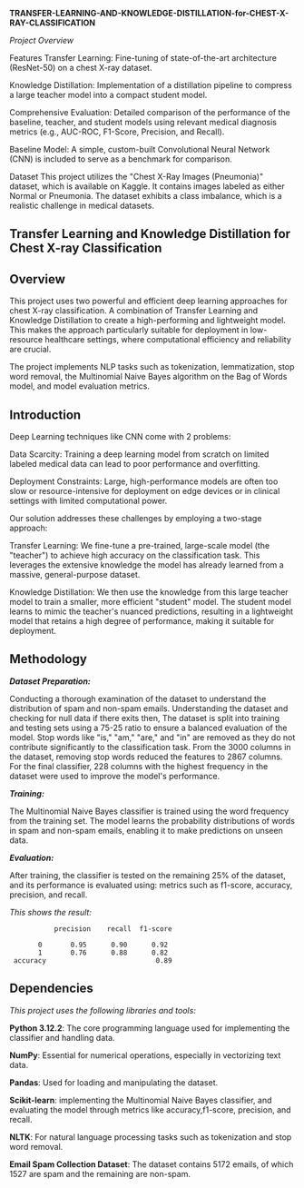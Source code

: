 
**TRANSFER-LEARNING-AND-KNOWLEDGE-DISTILLATION-for-CHEST-X-RAY-CLASSIFICATION**


*Project Overview*


Features
Transfer Learning: Fine-tuning of state-of-the-art architecture  (ResNet-50) on a chest X-ray dataset.

Knowledge Distillation: Implementation of a distillation pipeline to compress a large teacher model into a compact student model.

Comprehensive Evaluation: Detailed comparison of the performance of the baseline, teacher, and student models using relevant medical diagnosis metrics (e.g., AUC-ROC, F1-Score, Precision, and Recall).

Baseline Model: A simple, custom-built Convolutional Neural Network (CNN) is included to serve as a benchmark for comparison.

Dataset
This project utilizes the "Chest X-Ray Images (Pneumonia)" dataset, which is available on Kaggle. It contains images labeled as either Normal or Pneumonia. The dataset exhibits a class imbalance, which is a realistic challenge in medical datasets.


**Transfer Learning and Knowledge Distillation for Chest X-ray Classification**
---

**Overview**
---
This project uses two powerful and efficient deep learning approaches for chest X-ray classification. A combination of Transfer Learning and Knowledge Distillation to create a high-performing and lightweight model. This makes the approach particularly suitable for deployment in low-resource healthcare settings, where computational efficiency and reliability are crucial.


The project implements  NLP tasks  such as tokenization, lemmatization, stop word removal, the Multinomial Naive Bayes algorithm on the Bag of Words model, and model evaluation metrics.

**Introduction**
---
Deep Learning techniques like CNN come with 2 problems: 

Data Scarcity: Training a deep learning model from scratch on limited labeled medical data can lead to poor performance and overfitting.

Deployment Constraints: Large, high-performance models are often too slow or resource-intensive for deployment on edge devices or in clinical settings with limited computational power.

Our solution addresses these challenges by employing a two-stage approach:

Transfer Learning: We fine-tune a pre-trained, large-scale model (the "teacher") to achieve high accuracy on the classification task. This leverages the extensive knowledge the model has already learned from a massive, general-purpose dataset.

Knowledge Distillation: We then use the knowledge from this large teacher model to train a smaller, more efficient "student" model. The student model learns to mimic the teacher's nuanced predictions, resulting in a lightweight model that retains a high degree of performance, making it suitable for deployment.



**Methodology**
---
***Dataset Preparation:***

Conducting a thorough examination of the dataset to understand the distribution of spam and non-spam emails.
Understanding the dataset and checking for null data if there exits then,
The dataset is split into training and testing sets using a 75-25 ratio to ensure a balanced evaluation of the model.
Stop words like "is," "am," "are," and "in" are removed as they do not contribute significantly to the classification task.
From the 3000 columns in the dataset, removing stop words reduced the features to 2867 columns.
For the final classifier, 228 columns with the highest frequency in the dataset were used to improve the model's performance.

***Training:***

The Multinomial Naive Bayes classifier is trained using the word frequency from the training set.
The model learns the probability distributions of words in spam and non-spam emails, enabling it to make predictions on unseen data.

**_Evaluation:_**

After training, the classifier is tested on the remaining 25% of the dataset, and its performance is evaluated using: metrics such as f1-score, accuracy, precision, and recall.

_This shows the result:_

               precision    recall  f1-score  

           0       0.95      0.90      0.92      
           1       0.76      0.88      0.82 
     accuracy                           0.89

**Dependencies**
---
*This project uses the following libraries and tools:*

**Python 3.12.2**: The core programming language used for implementing the classifier and handling data.

**NumPy**: Essential for numerical operations, especially in vectorizing text data.

**Pandas**: Used for loading and manipulating the dataset.

**Scikit-learn**: implementing the Multinomial Naive Bayes classifier, and evaluating the model through metrics like accuracy,f1-score, precision, and recall.

**NLTK**: For natural language processing tasks such as tokenization and stop word removal.

**Email Spam Collection Dataset**: The dataset contains 5172 emails, of which 1527 are spam and the remaining are non-spam.




